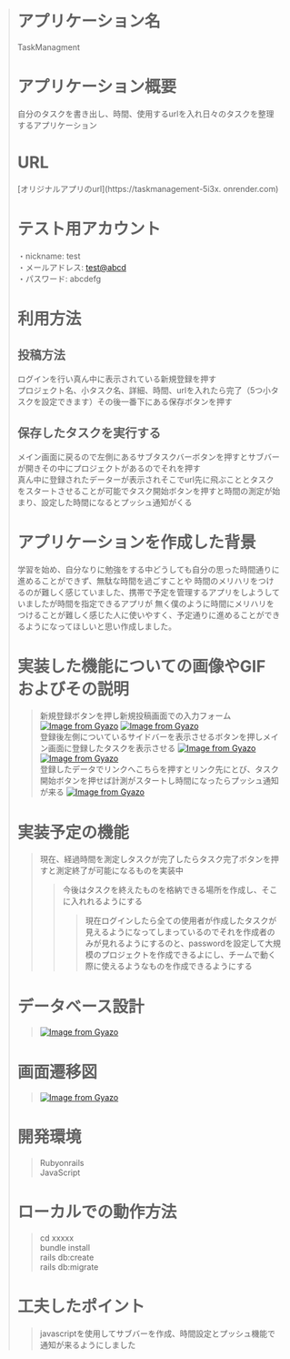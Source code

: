 ># アプリケーション名
>TaskManagment
># アプリケーション概要
>自分のタスクを書き出し、時間、使用するurlを入れ日々のタスクを整理するアプリケーション
># URL
>[オリジナルアプリのurl](https://taskmanagement-5i3x.
onrender.com)
># テスト用アカウント
> ・nickname: test  
> ・メールアドレス: [test@abcd](test@abcd)  
> ・パスワード: abcdefg  
># 利用方法  
>## 投稿方法
>ログインを行い真ん中に表示されている新規登録を押す  
>プロジェクト名、小タスク名、詳細、時間、urlを入れたら完了（5つ小タスクを設定できます）その後一番下にある保存ボタンを押す  
>## 保存したタスクを実行する
>メイン画面に戻るので左側にあるサブタスクバーボタンを押すとサブバーが開きその中にプロジェクトがあるのでそれを押す  
>真ん中に登録されたデーターが表示されそこでurl先に飛ぶこととタスクをスタートさせることが可能でタスク開始ボタンを押すと時間の測定が始まり、設定した時間になるとプッシュ通知がくる
># アプリケーションを作成した背景
>学習を始め、自分なりに勉強をする中どうしても自分の思った時間通りに進めることができず、無駄な時間を過ごすことや
時間のメリハリをつけるのが難しく感じていました、携帯で予定を管理するアプリをしようしていましたが時間を指定できるアプリが
無く僕のように時間にメリハリをつけることが難しく感じた人に使いやすく、予定通りに進めることができるようになってほしいと思い作成しました。
>>>
># 実装した機能についての画像やGIFおよびその説明
>>新規登録ボタンを押し新規投稿画面での入力フォーム
>>[![Image from Gyazo](https://i.gyazo.com/81c686dc93a4eb89d91b9e105fff4a7a.png)](https://gyazo.com/81c686dc93a4eb89d91b9e105fff4a7a)
>>[![Image from Gyazo](https://i.gyazo.com/58d1e6b35e0bf728614e2483271861c3.png)](https://gyazo.com/58d1e6b35e0bf728614e2483271861c3)  
>>登録後左側についているサイドバーを表示させるボタンを押しメイン画面に登録したタスクを表示させる
>>[![Image from Gyazo](https://i.gyazo.com/da1f2fd46a9f420af30d0e34a8d1d89e.png)](https://gyazo.com/da1f2fd46a9f420af30d0e34a8d1d89e)
>>[![Image from Gyazo](https://i.gyazo.com/09d4fc238d236b4e92d580affca9159c.png)](https://gyazo.com/09d4fc238d236b4e92d580affca9159c)  
>>登録したデータでリンクへこちらを押すとリンク先にとび、タスク開始ボタンを押せば計測がスタートし時間になったらプッシュ通知が来る
>>[![Image from Gyazo](https://i.gyazo.com/73d4c863d7e7ac7893b12bd67d1549ed.png)](https://gyazo.com/73d4c863d7e7ac7893b12bd67d1549ed)
># 実装予定の機能  
>>現在、経過時間を測定しタスクが完了したらタスク完了ボタンを押すと測定終了が可能になるものを実装中  
>>>今後はタスクを終えたものを格納できる場所を作成し、そこに入れれるようにする
>>>>現在ログインしたら全ての使用者が作成したタスクが見えるようになってしまっているのでそれを作成者のみが見れるようにするのと、passwordを設定して大規模のプロジェクトを作成できるよにし、チームで動く際に使えるようなものを作成できるようにする
># データベース設計  
>>[![Image from Gyazo](https://i.gyazo.com/9b5445a29a41f71d1dac11c4846562e3.png)](https://gyazo.com/9b5445a29a41f71d1dac11c4846562e3)
># 画面遷移図
>>[![Image from Gyazo](https://i.gyazo.com/ce941e4bb42e9e1edc238b836309640b.png)](https://gyazo.com/ce941e4bb42e9e1edc238b836309640b)
># 開発環境
>>Rubyonrails  
>>JavaScript
># ローカルでの動作方法
>>cd xxxxx  
>>bundle install  
>>rails db:create  
>>rails db:migrate
># 工夫したポイント  
>>javascriptを使用してサブバーを作成、時間設定とプッシュ機能で通知が来るようにしました

